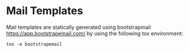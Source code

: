# Mail Templates

Mail templates are statically generated using bootstrapmail <https://app.bootstrapemail.com/> by using the following tox environment:

    tox -e bootstrapemail
